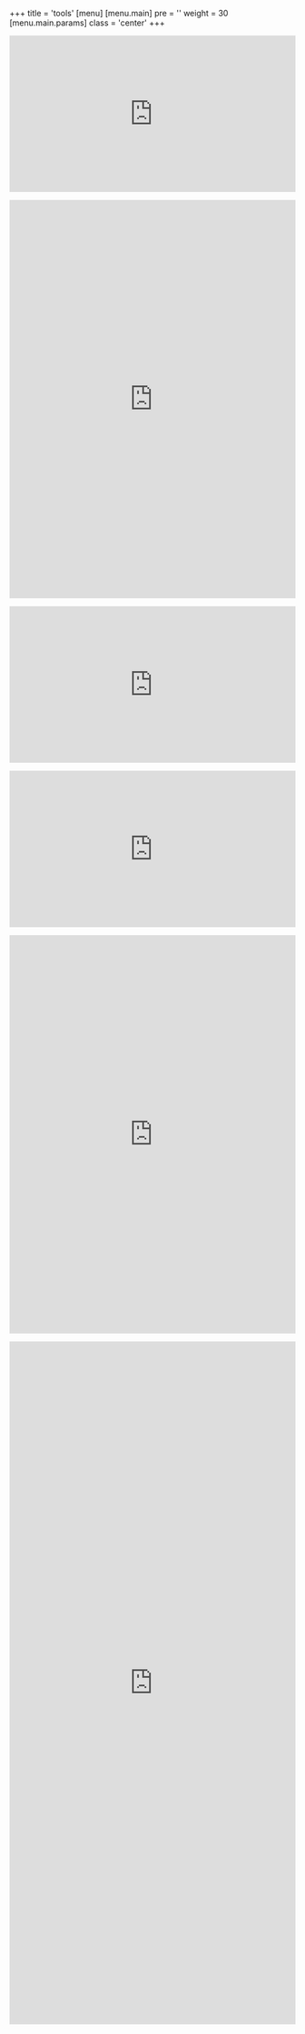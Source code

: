 +++
title = 'tools'
[menu]
  [menu.main]
    pre = '<i class="fa-solid fa-code"></i>'
    weight = 30
    [menu.main.params]
      class = 'center'
+++
<p>
<iframe src="https://null.perchance.org/gants-fantasy-name-generator" style="width:100%; height:275px; border:none;"></iframe>
<p>
<iframe src="https://null.perchance.org/bx-retainers" style="width:100%; height:700px; border:none;"></iframe>
<p>
<iframe src="https://null.perchance.org/magic-items-scrolls" style="width:100%; height:275px; border:none;"></iframe>
<p>
<iframe src="https://null.perchance.org/magic-items-potions" style="width:100%; height:275px; border:none;"></iframe>
<p>
<iframe src="https://null.perchance.org/npc-adventuring-party" style="width:100%; height:700px; border:none;"></iframe>
<p>
<iframe src="https://null.perchance.org/bx-treasure-generator" style="width:100%; height:1200px; border:none;"></iframe>

